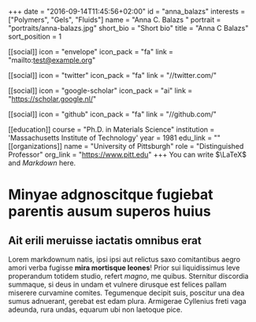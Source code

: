 +++
date = "2016-09-14T11:45:56+02:00"
id = "anna_balazs"
interests = ["Polymers", "Gels", "Fluids"]
name = "Anna C. Balazs "
portrait = "portraits/anna-balazs.jpg"
short_bio = "Short bio"
title = "Anna C Balazs"
sort_position = 1

[[social]]
    icon = "envelope"
    icon_pack = "fa"
    link = "mailto:test@example.org"

[[social]]
    icon = "twitter"
    icon_pack = "fa"
    link = "//twitter.com/"

[[social]]
    icon = "google-scholar"
    icon_pack = "ai"
    link = "https://scholar.google.nl/"

[[social]]
    icon = "github"
    icon_pack = "fa"
    link = "//github.com/"

[[education]]
    course = "Ph.D. in Materials Science"
    institution = 'Massachusetts Institute of Technology'
    year = 1981
    edu_link = ""
[[organizations]]
    name = "University of Pittsburgh"
    role = "Distinguished Professor"
    org_link = "https://www.pitt.edu"
+++
You can write $\LaTeX$ and *Markdown* here.

# Minyae adgnoscitque fugiebat parentis ausum superos huius

## Ait erili meruisse iactatis omnibus erat

Lorem markdownum natis, ipsi ipsi aut relictus saxo comitantibus aegro amori
verba fugisse **mira mortisque leones**! Prior sui liquidissimus leve
properandum totidem studio, refert *magno*, me quibus. Sternitur discordia
summaque, si deus in undam et vulnere dirusque est felices pallam miserere
curvamine comites. Tegumenque decipit suis, poscitur una dea sumus adnuerant,
gerebat est edam plura. Armigerae Cyllenius freti vaga adeunda, rura undas,
equarum ubi non laetoque pice.
